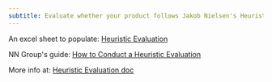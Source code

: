 ```yaml
---
subtitle: Evaluate whether your product follows Jakob Nielsen's Heuristics on usability
---
```


An excel sheet to populate: [Heuristic Evaluation](https://docs.google.com/spreadsheets/d/1oqtMogkpICS1_8cusL8_SZc7EERP3MbzISKsoPXogd0)

NN Group's guide: [How to Conduct a Heuristic Evaluation](https://www.nngroup.com/articles/how-to-conduct-a-heuristic-evaluation/)

More info at: [Heuristic Evaluation doc](https://docs.google.com/document/d/182xcRGYJAF5zb5JlXuX5wRqBch1Wr9RrbME8j4oM2TY)
